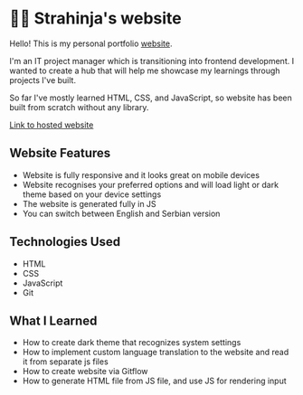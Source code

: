 # 👨‍💻 Strahinja's website


Hello! This is my personal portfolio [website](https://scokic.github.io/personal-portfolio-website/).

I'm an IT project manager which is transitioning into frontend development. I wanted to create a hub that will help me showcase my learnings through projects I've built.

So far I've mostly learned HTML, CSS, and JavaScript, so website has been built from scratch without any library.

[Link to hosted website](https://scokic.github.io/personal-portfolio-website/)

## Website Features
- Website is fully responsive and it looks great on mobile devices
- Website recognises your preferred options and will load light or dark theme based on your device settings
- The website is generated fully in JS
- You can switch between English and Serbian version

## Technologies Used
- HTML
- CSS
- JavaScript
- Git

## What I Learned
- How to create dark theme that recognizes system settings
- How to implement custom language translation to the website and read it from separate js files
- How to create website via Gitflow
- How to generate HTML file from JS file, and use JS for rendering input
